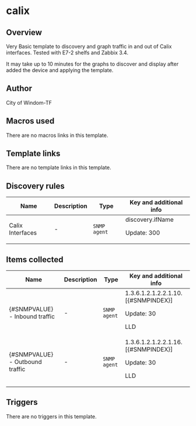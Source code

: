 # calix

## Overview

Very Basic template to discovery and graph traffic in and out of Calix interfaces. Tested with E7-2 shelfs and Zabbix 3.4.


 


It may take up to 10 minutes for the graphs to discover and display after added the device and applying the template.



## Author

City of Windom-TF

## Macros used

There are no macros links in this template.

## Template links

There are no template links in this template.

## Discovery rules

|Name|Description|Type|Key and additional info|
|----|-----------|----|----|
|Calix Interfaces|<p>-</p>|`SNMP agent`|discovery.ifName<p>Update: 300</p>|
## Items collected

|Name|Description|Type|Key and additional info|
|----|-----------|----|----|
|{#SNMPVALUE} - Inbound traffic|<p>-</p>|`SNMP agent`|1.3.6.1.2.1.2.2.1.10.[{#SNMPINDEX}]<p>Update: 30</p><p>LLD</p>|
|{#SNMPVALUE} - Outbound traffic|<p>-</p>|`SNMP agent`|1.3.6.1.2.1.2.2.1.16.[{#SNMPINDEX}]<p>Update: 30</p><p>LLD</p>|
## Triggers

There are no triggers in this template.

